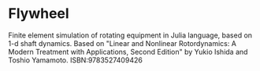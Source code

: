 # Flywheel
Finite element simulation of rotating equipment in Julia language, based on 1-d shaft dynamics.
Based on "Linear and Nonlinear Rotordynamics: A Modern Treatment with Applications, Second Edition" by Yukio Ishida and Toshio Yamamoto. ISBN:9783527409426
